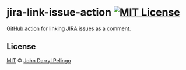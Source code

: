 # jira-link-issue-action [![MIT License][shield-license]][license]

[GitHub action](https://github.com/features/actions) for linking
[JIRA](https://www.atlassian.com/software/jira) issues as a comment.

## License

[MIT][license] &copy; [John Darryl Pelingo][me]

[license]: LICENSE
[me]: https://johndpelingo.com/
[shield-license]: https://img.shields.io/badge/License-MIT-lavender.svg
